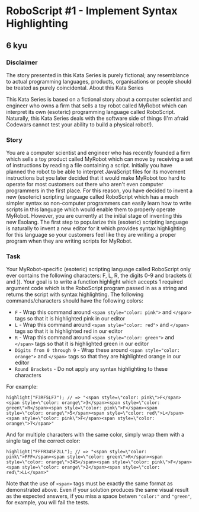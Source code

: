 # RoboScript #1 - Implement Syntax Highlighting
## 6 kyu

### Disclaimer

The story presented in this Kata Series is purely fictional; any resemblance to actual programming languages, products, organisations or people should be treated as purely coincidental.
About this Kata Series

This Kata Series is based on a fictional story about a computer scientist and engineer who owns a firm that sells a toy robot called MyRobot which can interpret its own (esoteric) programming language called RoboScript. Naturally, this Kata Series deals with the software side of things (I'm afraid Codewars cannot test your ability to build a physical robot!).

### Story

You are a computer scientist and engineer who has recently founded a firm which sells a toy product called MyRobot which can move by receiving a set of instructions by reading a file containing a script. Initially you have planned the robot to be able to interpret JavaScript files for its movement instructions but you later decided that it would make MyRobot too hard to operate for most customers out there who aren't even computer programmers in the first place. For this reason, you have decided to invent a new (esoteric) scripting language called RoboScript which has a much simpler syntax so non-computer programmers can easily learn how to write scripts in this language which would enable them to properly operate MyRobot. However, you are currently at the initial stage of inventing this new Esolang. The first step to popularize this (esoteric) scripting language is naturally to invent a new editor for it which provides syntax highlighting for this language so your customers feel like they are writing a proper program when they are writing scripts for MyRobot.

### Task

Your MyRobot-specific (esoteric) scripting language called RoboScript only ever contains the following characters: F, L, R, the digits 0-9 and brackets (( and )). Your goal is to write a function highlight which accepts 1 required argument code which is the RoboScript program passed in as a string and returns the script with syntax highlighting. The following commands/characters should have the following colors:

- ```F``` - Wrap this command around ```<span style="color: pink">``` and ```</span> ```tags so that it is highlighted pink in our editor
- ```L``` - Wrap this command around ```<span style="color: red">``` and ```</span>``` tags so that it is highlighted red in our editor
- ```R``` - Wrap this command around ```<span style="color: green">``` and ```</span>``` tags so that it is highlighted green in our editor
- ```Digits from 0 through 9``` - Wrap these around ```<span style="color: orange">``` and ```</span>``` tags so that they are highlighted orange in our editor
- ```Round Brackets``` - Do not apply any syntax highlighting to these characters

For example:
```
highlight("F3RF5LF7"); // => "<span style=\"color: pink\">F</span><span style=\"color: orange\">3</span><span style=\"color: green\">R</span><span style=\"color: pink\">F</span><span style=\"color: orange\">5</span><span style=\"color: red\">L</span><span style=\"color: pink\">F</span><span style=\"color: orange\">7</span>"
```
And for multiple characters with the same color, simply wrap them with a single <span> tag of the correct color:
```
highlight("FFFR345F2LL"); // => "<span style=\"color: pink\">FFF</span><span style=\"color: green\">R</span><span style=\"color: orange\">345</span><span style=\"color: pink\">F</span><span style=\"color: orange\">2</span><span style=\"color: red\">LL</span>"
```
Note that the use of ```<span>``` tags must be exactly the same format as demonstrated above. Even if your solution produces the same visual result as the expected answers, if you miss a space betwen ```"color:"``` and ```"green"```, for example, you will fail the tests.